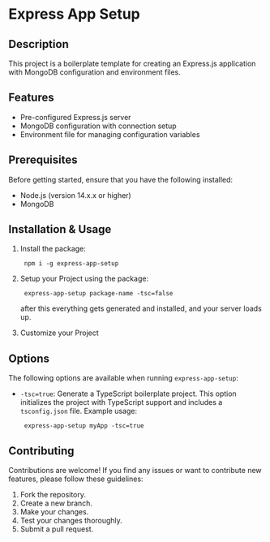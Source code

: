# Express App Setup

## Description

This project is a boilerplate template for creating an Express.js application with MongoDB configuration and environment files.

## Features

- Pre-configured Express.js server
- MongoDB configuration with connection setup
- Environment file for managing configuration variables


## Prerequisites

Before getting started, ensure that you have the following installed:

- Node.js (version 14.x.x or higher)
- MongoDB 

## Installation & Usage

1. Install the package:
    ```
     npm i -g express-app-setup
    ```

2. Setup your Project using the package:
    ```
     express-app-setup package-name -tsc=false
    ```
    after this everything gets generated and installed, and your server loads up.

3. Customize your Project

## Options

The following options are available when running `express-app-setup`:

- `-tsc=true`: Generate a TypeScript boilerplate project. This option initializes the project with TypeScript support and includes a `tsconfig.json` file. Example usage:

  ```
   express-app-setup myApp -tsc=true
  ```

## Contributing

Contributions are welcome! If you find any issues or want to contribute new features, please follow these guidelines:

1. Fork the repository.
2. Create a new branch.
3. Make your changes.
4. Test your changes thoroughly.
5. Submit a pull request.